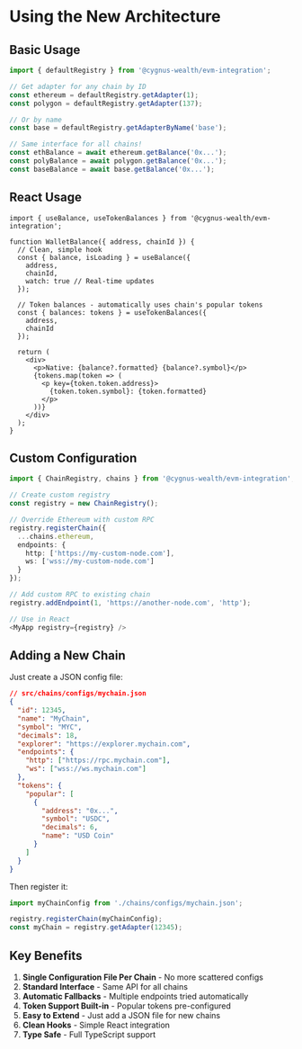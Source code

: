 # Using the New Architecture

## Basic Usage

```typescript
import { defaultRegistry } from '@cygnus-wealth/evm-integration';

// Get adapter for any chain by ID
const ethereum = defaultRegistry.getAdapter(1);
const polygon = defaultRegistry.getAdapter(137);

// Or by name
const base = defaultRegistry.getAdapterByName('base');

// Same interface for all chains!
const ethBalance = await ethereum.getBalance('0x...');
const polyBalance = await polygon.getBalance('0x...');
const baseBalance = await base.getBalance('0x...');
```

## React Usage

```tsx
import { useBalance, useTokenBalances } from '@cygnus-wealth/evm-integration';

function WalletBalance({ address, chainId }) {
  // Clean, simple hook
  const { balance, isLoading } = useBalance({ 
    address, 
    chainId,
    watch: true // Real-time updates 
  });

  // Token balances - automatically uses chain's popular tokens
  const { balances: tokens } = useTokenBalances({ 
    address, 
    chainId 
  });

  return (
    <div>
      <p>Native: {balance?.formatted} {balance?.symbol}</p>
      {tokens.map(token => (
        <p key={token.token.address}>
          {token.token.symbol}: {token.formatted}
        </p>
      ))}
    </div>
  );
}
```

## Custom Configuration

```typescript
import { ChainRegistry, chains } from '@cygnus-wealth/evm-integration';

// Create custom registry
const registry = new ChainRegistry();

// Override Ethereum with custom RPC
registry.registerChain({
  ...chains.ethereum,
  endpoints: {
    http: ['https://my-custom-node.com'],
    ws: ['wss://my-custom-node.com']
  }
});

// Add custom RPC to existing chain
registry.addEndpoint(1, 'https://another-node.com', 'http');

// Use in React
<MyApp registry={registry} />
```

## Adding a New Chain

Just create a JSON config file:

```json
// src/chains/configs/mychain.json
{
  "id": 12345,
  "name": "MyChain",
  "symbol": "MYC",
  "decimals": 18,
  "explorer": "https://explorer.mychain.com",
  "endpoints": {
    "http": ["https://rpc.mychain.com"],
    "ws": ["wss://ws.mychain.com"]
  },
  "tokens": {
    "popular": [
      {
        "address": "0x...",
        "symbol": "USDC",
        "decimals": 6,
        "name": "USD Coin"
      }
    ]
  }
}
```

Then register it:

```typescript
import myChainConfig from './chains/configs/mychain.json';

registry.registerChain(myChainConfig);
const myChain = registry.getAdapter(12345);
```

## Key Benefits

1. **Single Configuration File Per Chain** - No more scattered configs
2. **Standard Interface** - Same API for all chains
3. **Automatic Fallbacks** - Multiple endpoints tried automatically
4. **Token Support Built-in** - Popular tokens pre-configured
5. **Easy to Extend** - Just add a JSON file for new chains
6. **Clean Hooks** - Simple React integration
7. **Type Safe** - Full TypeScript support
